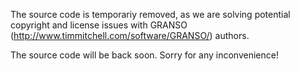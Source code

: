The source code is temporariy removed, as we are solving potential copyright and license issues with GRANSO (http://www.timmitchell.com/software/GRANSO/) authors. 

The source code will be back soon. Sorry for any inconvenience!
